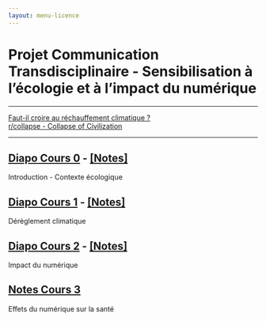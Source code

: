 ```yaml
---
layout: menu-licence
---
```


# Projet Communication Transdisciplinaire - Sensibilisation à l’écologie et à l’impact du numérique

---

[Faut-il croire au réchauffement climatique ?](https://www.youtube.com/watch?v=R6eywXdssMw)  
[r/collapse - Collapse of Civilization](https://www.reddit.com/r/collapse/)

---

## [Diapo Cours 0](https://moodle1.u-bordeaux.fr/pluginfile.php/756802/mod_resource/content/2/Cours0-Intro.pdf) - [\[Notes\]](cours-0)
Introduction - Contexte écologique  

## [Diapo Cours 1](https://moodle1.u-bordeaux.fr/pluginfile.php/767374/mod_resource/content/0/Cours1-DereglementBilan.pdf) - [\[Notes\]](cours-1)
Dérèglement climatique

## [Diapo Cours 2](https://moodle1.u-bordeaux.fr/pluginfile.php/821182/mod_resource/content/0/Cours2-ImpactsNumerique-EffetsRebonds.pdf) - [\[Notes\]](cours-2)
Impact du numérique

## [Notes Cours 3](cours-3)
Effets du numérique sur la santé
